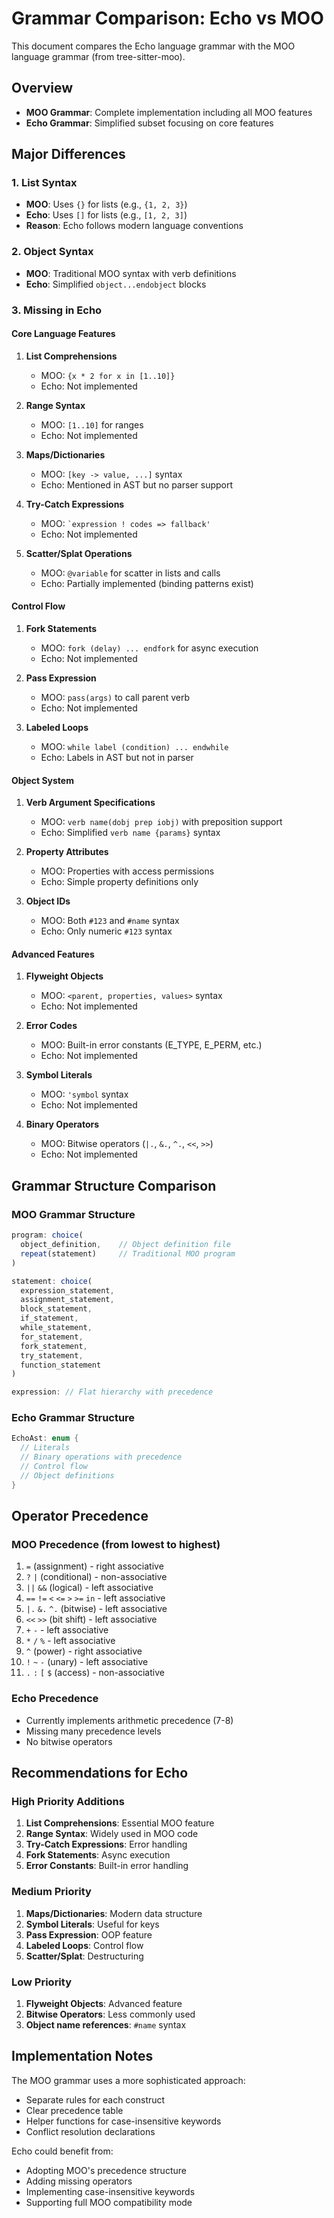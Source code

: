 # Grammar Comparison: Echo vs MOO

This document compares the Echo language grammar with the MOO language grammar (from tree-sitter-moo).

## Overview

- **MOO Grammar**: Complete implementation including all MOO features
- **Echo Grammar**: Simplified subset focusing on core features

## Major Differences

### 1. List Syntax
- **MOO**: Uses `{}` for lists (e.g., `{1, 2, 3}`)
- **Echo**: Uses `[]` for lists (e.g., `[1, 2, 3]`)
- **Reason**: Echo follows modern language conventions

### 2. Object Syntax
- **MOO**: Traditional MOO syntax with verb definitions
- **Echo**: Simplified `object...endobject` blocks

### 3. Missing in Echo

#### Core Language Features
1. **List Comprehensions**
   - MOO: `{x * 2 for x in [1..10]}`
   - Echo: Not implemented

2. **Range Syntax**
   - MOO: `[1..10]` for ranges
   - Echo: Not implemented

3. **Maps/Dictionaries**
   - MOO: `[key -> value, ...]` syntax
   - Echo: Mentioned in AST but no parser support

4. **Try-Catch Expressions**
   - MOO: `` `expression ! codes => fallback' ``
   - Echo: Not implemented

5. **Scatter/Splat Operations**
   - MOO: `@variable` for scatter in lists and calls
   - Echo: Partially implemented (binding patterns exist)

#### Control Flow
1. **Fork Statements**
   - MOO: `fork (delay) ... endfork` for async execution
   - Echo: Not implemented

2. **Pass Expression**
   - MOO: `pass(args)` to call parent verb
   - Echo: Not implemented

3. **Labeled Loops**
   - MOO: `while label (condition) ... endwhile`
   - Echo: Labels in AST but not in parser

#### Object System
1. **Verb Argument Specifications**
   - MOO: `verb name(dobj prep iobj)` with preposition support
   - Echo: Simplified `verb name {params}` syntax

2. **Property Attributes**
   - MOO: Properties with access permissions
   - Echo: Simple property definitions only

3. **Object IDs**
   - MOO: Both `#123` and `#name` syntax
   - Echo: Only numeric `#123` syntax

#### Advanced Features
1. **Flyweight Objects**
   - MOO: `<parent, properties, values>` syntax
   - Echo: Not implemented

2. **Error Codes**
   - MOO: Built-in error constants (E_TYPE, E_PERM, etc.)
   - Echo: Not implemented

3. **Symbol Literals**
   - MOO: `'symbol` syntax
   - Echo: Not implemented

4. **Binary Operators**
   - MOO: Bitwise operators (`|.`, `&.`, `^.`, `<<`, `>>`)
   - Echo: Not implemented

## Grammar Structure Comparison

### MOO Grammar Structure
```javascript
program: choice(
  object_definition,    // Object definition file
  repeat(statement)     // Traditional MOO program
)

statement: choice(
  expression_statement,
  assignment_statement,
  block_statement,
  if_statement,
  while_statement,
  for_statement,
  fork_statement,
  try_statement,
  function_statement
)

expression: // Flat hierarchy with precedence
```

### Echo Grammar Structure
```rust
EchoAst: enum {
  // Literals
  // Binary operations with precedence
  // Control flow
  // Object definitions
}
```

## Operator Precedence

### MOO Precedence (from lowest to highest)
1. `=` (assignment) - right associative
2. `?` `|` (conditional) - non-associative
3. `||` `&&` (logical) - left associative
4. `==` `!=` `<` `<=` `>` `>=` `in` - left associative
5. `|.` `&.` `^.` (bitwise) - left associative
6. `<<` `>>` (bit shift) - left associative
7. `+` `-` - left associative
8. `*` `/` `%` - left associative
9. `^` (power) - right associative
10. `!` `~` `-` (unary) - left associative
11. `.` `:` `[` `$` (access) - non-associative

### Echo Precedence
- Currently implements arithmetic precedence (7-8)
- Missing many precedence levels
- No bitwise operators

## Recommendations for Echo

### High Priority Additions
1. **List Comprehensions**: Essential MOO feature
2. **Range Syntax**: Widely used in MOO code
3. **Try-Catch Expressions**: Error handling
4. **Fork Statements**: Async execution
5. **Error Constants**: Built-in error handling

### Medium Priority
1. **Maps/Dictionaries**: Modern data structure
2. **Symbol Literals**: Useful for keys
3. **Pass Expression**: OOP feature
4. **Labeled Loops**: Control flow
5. **Scatter/Splat**: Destructuring

### Low Priority
1. **Flyweight Objects**: Advanced feature
2. **Bitwise Operators**: Less commonly used
3. **Object name references**: `#name` syntax

## Implementation Notes

The MOO grammar uses a more sophisticated approach:
- Separate rules for each construct
- Clear precedence table
- Helper functions for case-insensitive keywords
- Conflict resolution declarations

Echo could benefit from:
- Adopting MOO's precedence structure
- Adding missing operators
- Implementing case-insensitive keywords
- Supporting full MOO compatibility mode